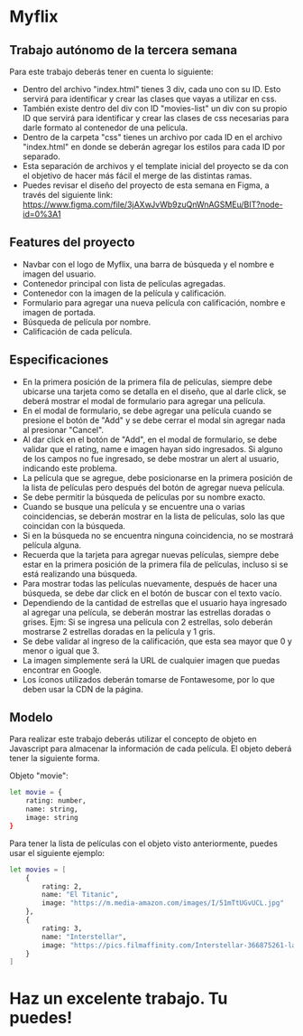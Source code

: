 # Myflix
## Trabajo autónomo de la tercera semana

Para este trabajo deberás tener en cuenta lo siguiente:

- Dentro del archivo "index.html" tienes 3 div, cada uno con su ID. Esto servirá para identificar y crear las clases que vayas a utilizar en css.
- También existe dentro del div con ID "movies-list" un div con su propio ID que servirá para identificar y crear las clases de css necesarias para darle formato al contenedor de una película.
- Dentro de la carpeta "css" tienes un archivo por cada ID en el archivo "index.html" en donde se deberán agregar los estilos para cada ID por separado.
- Esta separación de archivos y el template inicial del proyecto se da con el objetivo de hacer más fácil el merge de las distintas ramas.
- Puedes revisar el diseño del proyecto de esta semana en Figma, a través del siguiente link: https://www.figma.com/file/3jAXwJvWb9zuQnWnAGSMEu/BIT?node-id=0%3A1

## Features del proyecto

- Navbar con el logo de Myflix, una barra de búsqueda y el nombre e imagen del usuario.
- Contenedor principal con lista de películas agregadas.
- Contenedor con la imagen de la película y calificación.
- Formulario para agregar una nueva película con calificación, nombre e imagen de portada.
- Búsqueda de película por nombre.
- Calificación de cada película.


## Especificaciones

- En la primera posición de la primera fila de películas, siempre debe ubicarse una tarjeta como se detalla en el diseño, que al darle click, se deberá mostrar el modal de formulario para agregar una película.
- En el modal de formulario, se debe agregar una película cuando se presione el botón de "Add" y se debe cerrar el modal sin agregar nada al presionar "Cancel".
- Al dar click en el botón de "Add", en el modal de formulario, se debe validar que el rating, name e imagen hayan sido ingresados. Si alguno de los campos no fue ingresado, se debe mostrar un alert al usuario, indicando este problema.
- La película que se agregue, debe posicionarse en la primera posición de la lista de películas pero después del botón de agregar nueva película.
- Se debe permitir la búsqueda de películas por su nombre exacto.
- Cuando se busque una película y se encuentre una o varias coincidencias, se deberán mostrar en la lista de películas, solo las que coincidan con la búsqueda.
- Si en la búsqueda no se encuentra ninguna coincidencia, no se mostrará película alguna.
- Recuerda que la tarjeta para agregar nuevas películas, siempre debe estar en la primera posición de la primera fila de películas, incluso si se está realizando una búsqueda.
- Para mostrar todas las películas nuevamente, después de hacer una búsqueda, se debe dar click en el botón de buscar con el texto vacío.
- Dependiendo de la cantidad de estrellas que el usuario haya ingresado al agregar una película, se deberán mostrar las estrellas doradas o grises. Ejm: Si se ingresa una película con 2 estrellas, solo deberán mostrarse 2 estrellas doradas en la película y 1 gris.
- Se debe validar al ingreso de la calificación, que esta sea mayor que 0 y menor o igual que 3.
- La imagen simplemente será la URL de cualquier imagen que puedas encontrar en Google.
- Los íconos utilizados deberán tomarse de Fontawesome, por lo que deben usar la CDN de la página.


## Modelo

Para realizar este trabajo deberás utilizar el concepto de objeto en Javascript para almacenar la información de cada película. El objeto deberá tener la siguiente forma. 

Objeto "movie":

```sh
let movie = {
    rating: number,
    name: string,
    image: string
}
```

Para tener la lista de películas con el objeto visto anteriormente, puedes usar el siguiente ejemplo:

```sh
let movies = [
    {
        rating: 2,
        name: "El Titanic",
        image: "https://m.media-amazon.com/images/I/51mTtUGvUCL.jpg"
    },
    {
        rating: 3,
        name: "Interstellar",
        image: "https://pics.filmaffinity.com/Interstellar-366875261-large.jpg"
    }
]
```


# Haz un excelente trabajo. Tu puedes!

